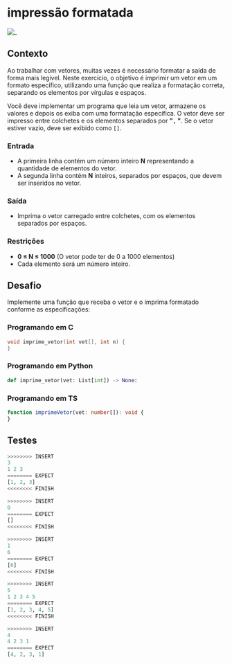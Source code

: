 # impressão formatada

![_](https://raw.githubusercontent.com/qxcodefup/arcade/master/base/vet_iii/cover.jpg)

## Contexto

Ao trabalhar com vetores, muitas vezes é necessário formatar a saída de forma mais legível. Neste exercício, o objetivo é imprimir um vetor em um formato específico, utilizando uma função que realiza a formatação correta, separando os elementos por vírgulas e espaços.

Você deve implementar um programa que leia um vetor, armazene os valores e depois os exiba com uma formatação específica. O vetor deve ser impresso entre colchetes e os elementos separados por **"`,` "**. Se o vetor estiver vazio, deve ser exibido como `[]`.

### Entrada

- A primeira linha contém um número inteiro **N** representando a quantidade de elementos do vetor.
- A segunda linha contém **N** inteiros, separados por espaços, que devem ser inseridos no vetor.

### Saída

- Imprima o vetor carregado entre colchetes, com os elementos separados por espaços.

### Restrições

- **0 ≤ N ≤ 1000** (O vetor pode ter de 0 a 1000 elementos)
- Cada elemento será um número inteiro.

## Desafio

Implemente uma função que receba o vetor e o imprima formatado conforme as especificações:

### Programando em C

```c
void imprime_vetor(int vet[], int n) {
}
```

### Programando em Python

```py
def imprime_vetor(vet: List[int]) -> None:
```

### Programando em TS

```ts
function imprimeVetor(vet: number[]): void {
}
```

## Testes

```py
>>>>>>>> INSERT
3
1 2 3
======== EXPECT
[1, 2, 3]
<<<<<<<< FINISH
```

```py
>>>>>>>> INSERT
0
======== EXPECT
[]
<<<<<<<< FINISH
```

```py
>>>>>>>> INSERT
1
6
======== EXPECT
[6]
<<<<<<<< FINISH
```

```py
>>>>>>>> INSERT
5
1 2 3 4 5
======== EXPECT
[1, 2, 3, 4, 5]
<<<<<<<< FINISH
```

```py
>>>>>>>> INSERT
4
4 2 3 1
======== EXPECT
[4, 2, 3, 1]
```
